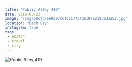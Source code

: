 ```yaml
---
title: "Public Alley 419"
date: 2016-03-23
image: "/img/photo/ee9397c6fc21775f3d3876219353aa52.jpg"
location: "Back Bay"
instagram: true
tags:
 - boston
 - travel
 - city
---
```


![Public Alley 419](/img/photo/ee9397c6fc21775f3d3876219353aa52.jpg)
